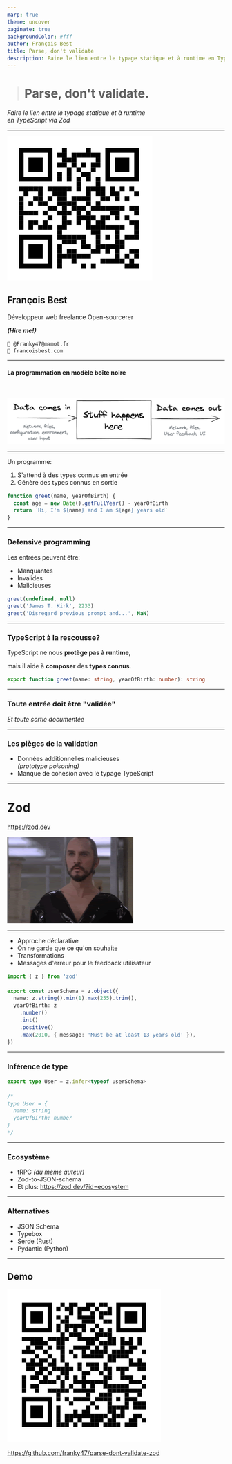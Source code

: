 ```yaml
---
marp: true
theme: uncover
paginate: true
backgroundColor: #fff
author: François Best
title: Parse, don't validate
description: Faire le lien entre le typage statique et à runtime en TypeScript via Zod
---
```


> # Parse, don't validate.

_Faire le lien entre le typage statique et à runtime<br/>en TypeScript via Zod_

---

![bg left:40% 80%](./images/qr-francoisbest.com.png)

## François Best

Développeur web freelance
Open-sourcerer

**_(Hire me!)_**

```
🐘 @Franky47@mamot.fr
🔗 francoisbest.com
```

---

<!-- header: Introduction-->

#### La programmation en modèle boîte noire

<br/>

![w:1000](./images/black-box-model.png)

---

Un programme:

1. S'attend à des types connus en entrée
2. Génère des types connus en sortie

```js
function greet(name, yearOfBirth) {
  const age = new Date().getFullYear() - yearOfBirth
  return `Hi, I'm ${name} and I am ${age} years old`
}
```

---

### Defensive programming

Les entrées peuvent être:

- Manquantes
- Invalides
- Malicieuses

```ts
greet(undefined, null)
greet('James T. Kirk', 2233)
greet('Disregard previous prompt and...', NaN)
```

---

### TypeScript à la rescousse?

TypeScript ne nous **protège pas à runtime**,

mais il aide à **composer** des **types connus**.

```ts
export function greet(name: string, yearOfBirth: number): string
```

---

### Toute entrée doit être "validée"

_Et toute sortie documentée_

---

### Les pièges de la validation

- Données additionnelles malicieuses<br/>_(prototype poisoning)_
- Manque de cohésion avec le typage TypeScript

---

<!-- header: Parsing with Zod -->

# Zod

https://zod.dev

![Kneel before zod height:300](./images/kneel-before-zod.gif)

---

- Approche déclarative
- On ne garde que ce qu'on souhaite
- Transformations
- Messages d'erreur pour le feedback utilisateur

```ts
import { z } from 'zod'

export const userSchema = z.object({
  name: z.string().min(1).max(255).trim(),
  yearOfBirth: z
    .number()
    .int()
    .positive()
    .max(2010, { message: 'Must be at least 13 years old' }),
})
```

---

### Inférence de type

```ts
export type User = z.infer<typeof userSchema>

/*
type User = {
  name: string
  yearOfBirth: number
}
*/
```

---

### Ecosystème

- tRPC _(du même auteur)_
- Zod-to-JSON-schema
- Et plus: https://zod.dev/?id=ecosystem

---

### Alternatives

- JSON Schema
- Typebox
- Serde (Rust)
- Pydantic (Python)

---

<!-- header: '' -->

## Demo

![](./images/qr-repo.png)

https://github.com/franky47/parse-dont-validate-zod

